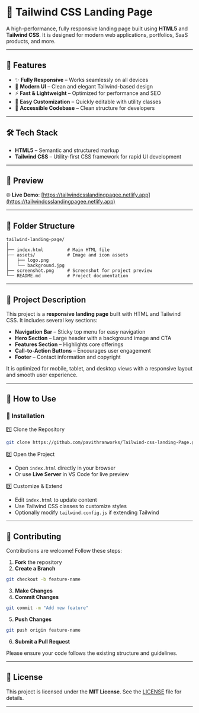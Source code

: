 # 🚀 Tailwind CSS Landing Page

A high-performance, fully responsive landing page built using **HTML5** and **Tailwind CSS**. It is designed for modern web applications, portfolios, SaaS products, and more.

---

## 📌 Features

* ✨ **Fully Responsive** – Works seamlessly on all devices
* 🎨 **Modern UI** – Clean and elegant Tailwind-based design
* ⚡ **Fast & Lightweight** – Optimized for performance and SEO
* 🔧 **Easy Customization** – Quickly editable with utility classes
* 💬 **Accessible Codebase** – Clean structure for developers

---

## 🛠️ Tech Stack

* **HTML5** – Semantic and structured markup
* **Tailwind CSS** – Utility-first CSS framework for rapid UI development

---

## 🎯 Preview

🌐 **Live Demo**: [https://tailwindcsslandingpagee.netlify.app](https://tailwindcsslandingpagee.netlify.app)

---

## 📂 Folder Structure

```
tailwind-landing-page/
│
├── index.html         # Main HTML file  
├── assets/            # Image and icon assets  
│   ├── logo.png  
│   └── background.jpg  
├── screenshot.png     # Screenshot for project preview  
└── README.md          # Project documentation  
```

---

## 📖 Project Description

This project is a **responsive landing page** built with HTML and Tailwind CSS. It includes several key sections:

* **Navigation Bar** – Sticky top menu for easy navigation
* **Hero Section** – Large header with a background image and CTA
* **Features Section** – Highlights core offerings
* **Call-to-Action Buttons** – Encourages user engagement
* **Footer** – Contact information and copyright

It is optimized for mobile, tablet, and desktop views with a responsive layout and smooth user experience.

---

## 🙌 How to Use

### 🚀 Installation

1️⃣ Clone the Repository

```bash
git clone https://github.com/pavithranworks/Tailwind-css-landing-Page.git
```

2️⃣ Open the Project

* Open `index.html` directly in your browser
* Or use **Live Server** in VS Code for live preview

3️⃣ Customize & Extend

* Edit `index.html` to update content
* Use Tailwind CSS classes to customize styles
* Optionally modify `tailwind.config.js` if extending Tailwind

---

## 🤝 Contributing

Contributions are welcome! Follow these steps:

1. **Fork** the repository
2. **Create a Branch**

```bash
git checkout -b feature-name
```

3. **Make Changes**
4. **Commit Changes**

```bash
git commit -m "Add new feature"
```

5. **Push Changes**

```bash
git push origin feature-name
```

6. **Submit a Pull Request**

Please ensure your code follows the existing structure and guidelines.

---

## 📄 License

This project is licensed under the **MIT License**. See the [LICENSE](LICENSE) file for details.

---




